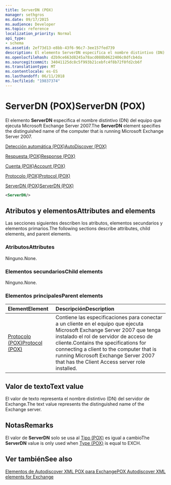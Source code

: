 ```yaml
---
title: ServerDN (POX)
manager: sethgros
ms.date: 09/17/2015
ms.audience: Developer
ms.topic: reference
localization_priority: Normal
api_type:
- schema
ms.assetid: 2ef73d13-e8bb-43f6-96c7-3ee157fed739
description: El elemento ServerDN especifica el nombre distintivo (DN) del equipo que ejecuta Microsoft Exchange Server 2007.
ms.openlocfilehash: d2b9ce663d8245a78acd088b0622406c0dfcb4da
ms.sourcegitcommit: 34041125dc8c5f993b21cebfc4f8b72f0fd2cb6f
ms.translationtype: MT
ms.contentlocale: es-ES
ms.lasthandoff: 06/11/2018
ms.locfileid: "19837374"
---
```

# <a name="serverdn-pox"></a><span data-ttu-id="a189a-103">ServerDN (POX)</span><span class="sxs-lookup"><span data-stu-id="a189a-103">ServerDN (POX)</span></span>

<span data-ttu-id="a189a-104">El elemento **ServerDN** especifica el nombre distintivo (DN) del equipo que ejecuta Microsoft Exchange Server 2007.</span><span class="sxs-lookup"><span data-stu-id="a189a-104">The **ServerDN** element specifies the distinguished name of the computer that is running Microsoft Exchange Server 2007.</span></span> 
  
[<span data-ttu-id="a189a-105">Detección automática (POX)</span><span class="sxs-lookup"><span data-stu-id="a189a-105">AutoDiscover (POX)</span></span>](autodiscover-pox.md)
  
[<span data-ttu-id="a189a-106">Respuesta (POX)</span><span class="sxs-lookup"><span data-stu-id="a189a-106">Response (POX)</span></span>](response-pox.md)
  
[<span data-ttu-id="a189a-107">Cuenta (POX)</span><span class="sxs-lookup"><span data-stu-id="a189a-107">Account (POX)</span></span>](account-pox.md)
  
[<span data-ttu-id="a189a-108">Protocolo (POX)</span><span class="sxs-lookup"><span data-stu-id="a189a-108">Protocol (POX)</span></span>](protocol-pox.md)
  
[<span data-ttu-id="a189a-109">ServerDN (POX)</span><span class="sxs-lookup"><span data-stu-id="a189a-109">ServerDN (POX)</span></span>](serverdn-pox.md)
  
```xml
<ServerDN/>
```

## <a name="attributes-and-elements"></a><span data-ttu-id="a189a-110">Atributos y elementos</span><span class="sxs-lookup"><span data-stu-id="a189a-110">Attributes and elements</span></span>

<span data-ttu-id="a189a-111">Las secciones siguientes describen los atributos, elementos secundarios y elementos primarios.</span><span class="sxs-lookup"><span data-stu-id="a189a-111">The following sections describe attributes, child elements, and parent elements.</span></span>
  
### <a name="attributes"></a><span data-ttu-id="a189a-112">Atributos</span><span class="sxs-lookup"><span data-stu-id="a189a-112">Attributes</span></span>

<span data-ttu-id="a189a-113">Ninguno.</span><span class="sxs-lookup"><span data-stu-id="a189a-113">None.</span></span>
  
### <a name="child-elements"></a><span data-ttu-id="a189a-114">Elementos secundarios</span><span class="sxs-lookup"><span data-stu-id="a189a-114">Child elements</span></span>

<span data-ttu-id="a189a-115">Ninguno.</span><span class="sxs-lookup"><span data-stu-id="a189a-115">None.</span></span>
  
### <a name="parent-elements"></a><span data-ttu-id="a189a-116">Elementos principales</span><span class="sxs-lookup"><span data-stu-id="a189a-116">Parent elements</span></span>

|<span data-ttu-id="a189a-117">**Element**</span><span class="sxs-lookup"><span data-stu-id="a189a-117">**Element**</span></span>|<span data-ttu-id="a189a-118">**Descripción**</span><span class="sxs-lookup"><span data-stu-id="a189a-118">**Description**</span></span>|
|:-----|:-----|
|[<span data-ttu-id="a189a-119">Protocolo (POX)</span><span class="sxs-lookup"><span data-stu-id="a189a-119">Protocol (POX)</span></span>](protocol-pox.md) <br/> |<span data-ttu-id="a189a-120">Contiene las especificaciones para conectar a un cliente en el equipo que ejecuta Microsoft Exchange Server 2007 que tenga instalado el rol de servidor de acceso de cliente.</span><span class="sxs-lookup"><span data-stu-id="a189a-120">Contains the specifications for connecting a client to the computer that is running Microsoft Exchange Server 2007 that has the Client Access server role installed.</span></span>  <br/> |
   
## <a name="text-value"></a><span data-ttu-id="a189a-121">Valor de texto</span><span class="sxs-lookup"><span data-stu-id="a189a-121">Text value</span></span>

<span data-ttu-id="a189a-122">El valor de texto representa el nombre distintivo (DN) del servidor de Exchange.</span><span class="sxs-lookup"><span data-stu-id="a189a-122">The text value represents the distinguished name of the Exchange server.</span></span>
  
## <a name="remarks"></a><span data-ttu-id="a189a-123">Notas</span><span class="sxs-lookup"><span data-stu-id="a189a-123">Remarks</span></span>

<span data-ttu-id="a189a-124">El valor de **ServerDN** solo se usa al [Tipo (POX)](type-pox.md) es igual a cambio</span><span class="sxs-lookup"><span data-stu-id="a189a-124">The **ServerDN** value is only used when [Type (POX)](type-pox.md) is equal to EXCH.</span></span> 
  
## <a name="see-also"></a><span data-ttu-id="a189a-125">Ver también</span><span class="sxs-lookup"><span data-stu-id="a189a-125">See also</span></span>



[<span data-ttu-id="a189a-126">Elementos de Autodiscover XML POX para Exchange</span><span class="sxs-lookup"><span data-stu-id="a189a-126">POX Autodiscover XML elements for Exchange</span></span>](pox-autodiscover-xml-elements-for-exchange.md)

